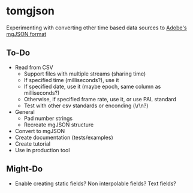 # tomgjson

Experimenting with converting other time based data sources to [Adobe's mgJSON format](https://github.com/JuanIrache/mgjson)

## To-Do

- Read from CSV
  - Support files with multiple streams (sharing time)
  - If specified time (milliseconds?), use it
  - If specified date, use it (maybe epoch, same column as milliseconds?)
  - Otherwise, if specified frame rate, use it, or use PAL standard
  - Test with other csv standards or enconding (\r\n?)
- General
  - Pad number strings
  - Recreate mgJSON structure
- Convert to mgJSON
- Create documentation (tests/examples)
- Create tutorial
- Use in production tool

## Might-Do

- Enable creating static fields? Non interpolable fields? Text fields?
